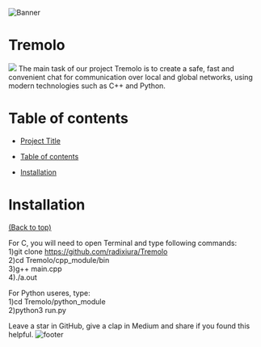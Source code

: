 ![Banner](https://i.imgur.com/glErIFF.png)
# Tremolo
![](https://i.imgur.com/Mq1I50c.jpg)
The main task of our project Tremolo is to create a safe, fast and convenient chat for communication over local and global networks, using modern technologies such as C++ and Python.















# Table of contents





- [Project Title](#tremolo)

- [Table of contents](#table-of-contents)
- [Installation](#installation)


# Installation
[(Back to top)](#table-of-contents)


  For C, you will need to open Terminal and type following commands:  
1)git clone https://github.com/radixiura/Tremolo  
2)cd Tremolo/cpp_module/bin  
3)g++ main.cpp  
4)./a.out   

  For Python useres, type:  
1)cd Tremolo/python_module  
2)python3 run.py







  Leave a star in GitHub, give a clap in Medium and share if you found this helpful.
![footer](https://i.imgur.com/l38Sz35.gif)





